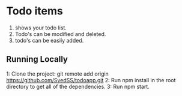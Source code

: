 # Todo items

1. shows your todo list.
2. Todo's can be modified and deleted.
3. todo's can be easily added.

## Running Locally

1: Clone the project: git remote add origin https://github.com/SyedSS/todoapp.git
2: Run npm install in the root directory to get all of the dependencies.
3: Run npm start.
